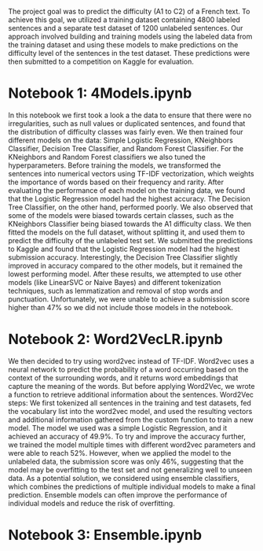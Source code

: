 The project goal was to predict the difficulty (A1 to C2) of a French text. To achieve this goal, we utilized a training dataset containing 4800 labeled sentences and a separate test dataset of 1200 unlabeled sentences. Our approach involved building and training models using the labeled data from the training dataset and using these models to make predictions on the difficulty level of the sentences in the test dataset. These predictions were then submitted to a competition on Kaggle for evaluation.

# Notebook 1: 4Models.ipynb 

In this notebook we first took a look a the data to ensure that there were no irregularities, such as null values or duplicated sentences, and found that the distribution of difficulty classes was fairly even. 
We then trained four different models on the data: Simple Logistic Regression, KNeighbors Classifier, Decision Tree Classifier, and Random Forest Classifier. For the KNeighbors and Random Forest classifiers we also tuned the hyperparameters.  Before training the models, we transformed the sentences into numerical vectors using TF-IDF vectorization, which weights the importance of words based on their frequency and rarity. 
After evaluating the performance of each model on the training data, we found that the Logistic Regression model had the highest accuracy. The Decision Tree Classifier, on the other hand, performed poorly. We also observed that some of the models were biased towards certain classes, such as the KNeighbors Classifier being biased towards the A1 difficulty class. 
We then fitted the models on the full dataset, without splitting it, and used them to predict the difficulty of the unlabeled test set. We submitted the predictions to Kaggle and found that the Logistic Regression model had the highest submission accuracy. Interestingly, the Decision Tree Classifier slightly improved in accuracy compared to the other models, but it remained the lowest performing model. 
After these results, we attempted to use other models (like LinearSVC or Naive Bayes) and different tokenization techniques, such as lemmatization and removal of stop words and punctuation. Unfortunately, we were unable to achieve a submission score higher than 47% so we did not include those models in the notebook.  

# Notebook 2: Word2VecLR.ipynb

We then decided to try using word2vec instead of TF-IDF. Word2vec uses a neural network to predict the probability of a word occurring based on the context of the surrounding words, and it returns word embeddings that capture the meaning of the words. But before applying Word2Vec, we wrote a function to retrieve additional information about the sentences.
Word2Vec steps: We first tokenized all sentences in the training and test datasets, fed the vocabulary list into the word2vec model, and used the resulting vectors and additional information gathered from the custom function to train a new model. The model we used was a simple Logistic Regression, and it achieved an accuracy of 49.9%. To try and improve the accuracy further, we trained the model multiple times with different word2vec parameters and were able to reach 52%. However, when we applied the model to the unlabeled data, the submission score was only 46%, suggesting that the model may be overfitting to the test set and not generalizing well to unseen data. As a potential solution, we considered using ensemble classifiers, which combines the predictions of multiple individual models to make a final prediction. Ensemble models can often improve the performance of individual models and reduce the risk of overfitting.

# Notebook 3: Ensemble.ipynb 

